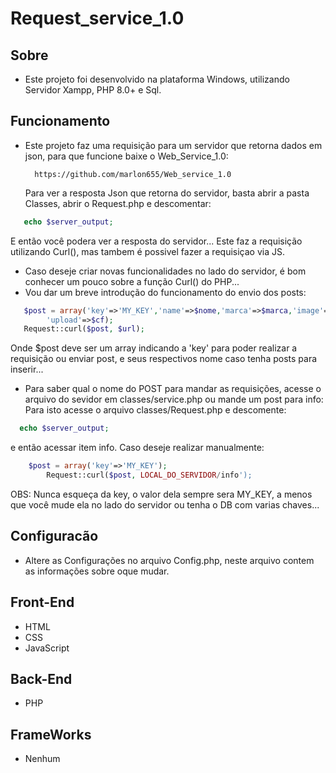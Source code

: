 # Request_service_1.0
## Sobre
- Este projeto foi desenvolvido na plataforma Windows, utilizando Servidor Xampp, PHP 8.0+ e Sql.
## Funcionamento
- Este projeto faz uma requisição para um servidor que retorna dados em json, para que funcione baixe o Web_Service_1.0:

  ```url
    https://github.com/marlon655/Web_service_1.0
  ```
  Para ver a resposta Json que retorna do servidor, basta abrir a pasta Classes, abrir o Request.php e descomentar:
 
 ```PHP
    echo $server_output;
  ```
  E então você podera ver a resposta do servidor...
  Este faz a requisição utilizando Curl(), mas tambem é possivel fazer a requisiçao via JS.
  
- Caso deseje criar novas funcionalidades no lado do servidor, é bom conhecer um pouco sobre a função Curl() do PHP...
- Vou dar um breve introdução do funcionamento do envio dos posts:

```PHP
   $post = array('key'=>'MY_KEY','name'=>$nome,'marca'=>$marca,'image'=>$imagem['name'],
		'upload'=>$cf);
   Request::curl($post, $url);
```

Onde $post deve ser um array indicando a 'key' para poder realizar a requisição ou enviar post, e seus
respectivos nome caso tenha posts para inserir...
- Para saber qual o nome do POST para mandar as requisições, acesse o arquivo do sevidor em classes/service.php
ou mande um post para info: Para isto acesse o arquivo classes/Request.php e descomente:

```PHP
  echo $server_output;
```
e então acessar item info. Caso deseje realizar manualmente:

```PHP
    $post = array('key'=>'MY_KEY');
		Request::curl($post, LOCAL_DO_SERVIDOR/info');
```

OBS: Nunca esqueça da key, o valor dela sempre sera MY_KEY, a menos que você mude ela no lado do servidor ou 
tenha o DB com varias chaves...

## Configuracão
- Altere as Configurações no arquivo Config.php, neste arquivo contem as informações sobre oque mudar.

## Front-End
- HTML
- CSS
- JavaScript

## Back-End
- PHP

## FrameWorks
- Nenhum
